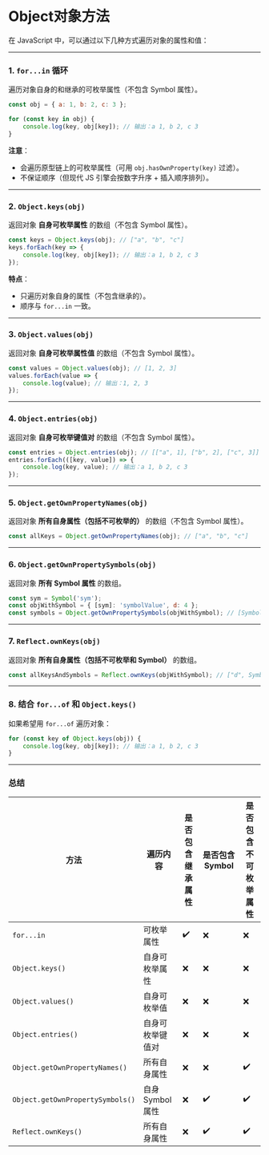 # Object对象方法

在 JavaScript 中，可以通过以下几种方式遍历对象的属性和值：

---

### **1. `for...in` 循环**
遍历对象自身的和继承的可枚举属性（不包含 Symbol 属性）。
```javascript
const obj = { a: 1, b: 2, c: 3 };

for (const key in obj) {
    console.log(key, obj[key]); // 输出：a 1, b 2, c 3
}
```
**注意**：
- 会遍历原型链上的可枚举属性（可用 `obj.hasOwnProperty(key)` 过滤）。
- 不保证顺序（但现代 JS 引擎会按数字升序 + 插入顺序排列）。

---

### **2. `Object.keys(obj)`**
返回对象 **自身可枚举属性** 的数组（不包含 Symbol 属性）。
```javascript
const keys = Object.keys(obj); // ["a", "b", "c"]
keys.forEach(key => {
    console.log(key, obj[key]); // 输出：a 1, b 2, c 3
});
```
**特点**：
- 只遍历对象自身的属性（不包含继承的）。
- 顺序与 `for...in` 一致。

---

### **3. `Object.values(obj)`**
返回对象 **自身可枚举属性值** 的数组（不包含 Symbol 属性）。
```javascript
const values = Object.values(obj); // [1, 2, 3]
values.forEach(value => {
    console.log(value); // 输出：1, 2, 3
});
```

---

### **4. `Object.entries(obj)`**
返回对象 **自身可枚举键值对** 的数组（不包含 Symbol 属性）。
```javascript
const entries = Object.entries(obj); // [["a", 1], ["b", 2], ["c", 3]]
entries.forEach(([key, value]) => {
    console.log(key, value); // 输出：a 1, b 2, c 3
});
```

---

### **5. `Object.getOwnPropertyNames(obj)`**
返回对象 **所有自身属性（包括不可枚举的）** 的数组（不包含 Symbol 属性）。
```javascript
const allKeys = Object.getOwnPropertyNames(obj); // ["a", "b", "c"]
```

---

### **6. `Object.getOwnPropertySymbols(obj)`**
返回对象 **所有 Symbol 属性** 的数组。
```javascript
const sym = Symbol('sym');
const objWithSymbol = { [sym]: 'symbolValue', d: 4 };
const symbols = Object.getOwnPropertySymbols(objWithSymbol); // [Symbol(sym)]
```

---

### **7. `Reflect.ownKeys(obj)`**
返回对象 **所有自身属性（包括不可枚举和 Symbol）** 的数组。
```javascript
const allKeysAndSymbols = Reflect.ownKeys(objWithSymbol); // ["d", Symbol(sym)]
```

---

### **8. 结合 `for...of` 和 `Object.keys()`**
如果希望用 `for...of` 遍历对象：
```javascript
for (const key of Object.keys(obj)) {
    console.log(key, obj[key]); // 输出：a 1, b 2, c 3
}
```

---

### **总结**
| 方法                               | 遍历内容         | 是否包含继承属性 | 是否包含 Symbol | 是否包含不可枚举属性 |
|----------------------------------|--------------|----------|-------------|------------|
| `for...in`                       | 可枚举属性        | ✔️       | ❌           | ❌          |
| `Object.keys()`                  | 自身可枚举属性      | ❌        | ❌           | ❌          |
| `Object.values()`                | 自身可枚举值       | ❌        | ❌           | ❌          |
| `Object.entries()`               | 自身可枚举键值对     | ❌        | ❌           | ❌          |
| `Object.getOwnPropertyNames()`   | 所有自身属性       | ❌        | ❌           | ✔️         |
| `Object.getOwnPropertySymbols()` | 自身 Symbol 属性 | ❌        | ✔️          | ✔️         |
| `Reflect.ownKeys()`              | 所有自身属性       | ❌        | ✔️          | ✔️         |


